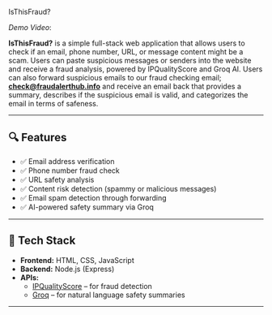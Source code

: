 IsThisFraud?

*Demo Video*: 

**IsThisFraud?** is a simple full-stack web application that allows users to check if an email, phone number, URL, or message content might be a scam. 
Users can paste suspicious messages or senders into the website and receive a fraud analysis, powered by IPQualityScore and Groq AI. Users can also 
forward suspicious emails to our fraud checking email; **check@fraudalerthub.info** and receive an email back that provides a summary, describes if the 
suspicious email is valid, and categorizes the email in terms of safeness.

---

## 🔍 Features

- ✅ Email address verification
- ✅ Phone number fraud check
- ✅ URL safety analysis
- ✅ Content risk detection (spammy or malicious messages)
- ✅ Email spam detection through forwarding
- ✅ AI-powered safety summary via Groq

---

## 🚀 Tech Stack

- **Frontend:** HTML, CSS, JavaScript
- **Backend:** Node.js (Express)
- **APIs:**
  - [IPQualityScore](https://www.ipqualityscore.com/) – for fraud detection
  - [Groq](https://groq.com/) – for natural language safety summaries

---

